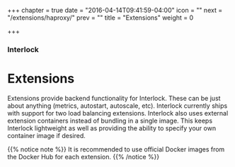 +++
chapter = true
date = "2016-04-14T09:41:59-04:00"
icon = "<b></b>"
next = "/extensions/haproxy/"
prev = ""
title = "Extensions"
weight = 0

+++

### Interlock

# Extensions
Extensions provide backend functionality for Interlock.  These can be just
about anything (metrics, autostart, autoscale, etc).  Interlock currently
ships with support for two load balancing extensions.  Interlock also uses
external extension containers instead of bundling in a single image.  This
keeps Interlock lightweight as well as providing the ability to specify your
own container image if desired.  

{{% notice note %}}
It is recommended to use official
Docker images from the Docker Hub for each extension.
{{% /notice %}}
